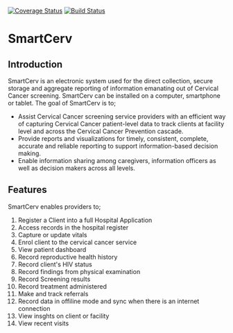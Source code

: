 [![Coverage Status](https://coveralls.io/repos/github/BlueCodeSystems/smartcerv/badge.svg?branch=master)](https://coveralls.io/github/BlueCodeSystems/smartcerv?branch=master) [![Build Status](https://travis-ci.org/BlueCodeSystems/smartcerv.svg?branch=master)](https://travis-ci.org/BlueCodeSystems/smartcerv)

# SmartCerv

## Introduction
SmartCerv is an electronic system used for the direct collection, secure storage and aggregate reporting of information emanating out of Cervical Cancer screening. SmartCerv can be installed on a computer, smartphone or tablet. The goal of SmartCerv is to;
- Assist Cervical Cancer screening service providers with an efficient way of capturing Cervical Cancer patient-level data to track clients at facility level and across the Cervical Cancer Prevention cascade.
- Provide reports and visualizations for timely, consistent, complete, accurate and reliable reporting to support information-based decision making.
- Enable information sharing among caregivers, information officers as well as decision makers across all levels.

## Features
SmartCerv enables providers to;
 1. Register a Client into a full Hospital Application
 2. Access records in the hospital register
 3. Capture or update vitals
 4. Enrol client to the cervical cancer service 
 6. View patient dashboard 
 7. Record reproductive health history
 8. Record client's HIV status
 9. Record findings from physical examination
 10. Record Screening results
 11. Record treatment administered 
 12. Make and track referrals 
 13. Record data in offiline mode and sync when there is an internet connection
 14. View insghts on client or facility
 15. View recent visits
